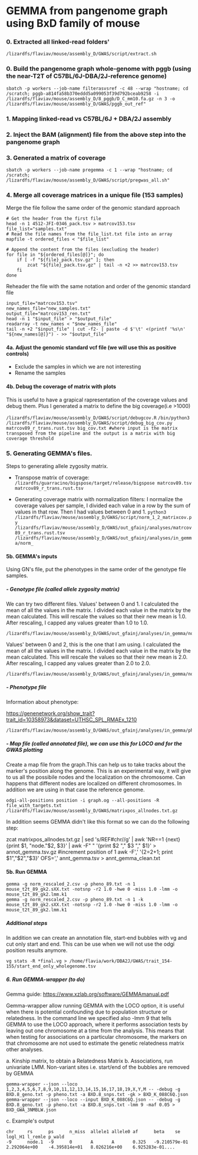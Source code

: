 # GEMMA from pangenome graph using BxD family of mouse

### 0. Extracted all linked-read folders'
```
/lizardfs/flaviav/mouse/assembly_D/GWAS/script/extract.sh
```
### 0. Build the pangenome graph whole-genome with pggb (using the near-T2T of C57BL/6J-DBA/2J-reference genome)

```
sbatch -p workers --job-name filterasvsref -c 48 --wrap "hostname; cd /scratch; pggb-a814fa58b370eddd5a099053f39d792bceab9258 -i /lizardfs/flaviav/mouse/assembly_D/8_pggb/D_C_mm10.fa.gz -n 3 -o /lizardfs/flaviav/mouse/assembly_D/GWAS/pggb_out_ref"
```

### 1. Mapping linked-read vs C57BL/6J + DBA/2J assembly
### 2. Inject the BAM (alignment) file from the above step into the pangenome graph
### 3. Generated a matrix of coverage

```
sbatch -p workers --job-name pregemma -c 1 --wrap "hostname; cd /scratch; /lizardfs/flaviav/mouse/assembly_D/GWAS/script/pregwas_all.sh"
```
### 4.  Merge all coverage matrices in a unique file (153 samples)

Merge the file follow the same order of the genomic standard approach
```
# Get the header from the first file
head -n 1 4512-JFI-0346_pack.tsv > matrcov153.tsv
file_list="samples.txt"
# Read the file names from the file_list.txt file into an array
mapfile -t ordered_files < "$file_list"

# Append the content from the files (excluding the header)
for file in "${ordered_files[@]}"; do
    if [ -f "${file}_pack.tsv.gz" ]; then
        zcat "${file}_pack.tsv.gz" | tail -n +2 >> matrcov153.tsv
    fi
done
```
Reheader the file with the same notation and order of the genomic standard file
```
input_file="matrcov153.tsv"
new_names_file="new_samples.txt"
output_file="matrcov153_ren.txt"
head -n 1 "$input_file" > "$output_file"
readarray -t new_names < "$new_names_file"
tail -n +2 "$input_file" | cut -f2- | paste -d $'\t' <(printf '%s\n' "${new_names[@]}") - >> "$output_file"
```
#### 4a. Adjust the genomic standard vcf file (we will use this as positive controls)
- Exclude the samples in which we are not interesting
- Rename the samples

#### 4b. Debug the coverage of matrix with plots
This is useful to have a grapical rapresentation of the coverage values and debug them. Plus I generated a matrix to define the big coverage(i.e >1000)

`/lizardfs/flaviav/mouse/assembly_D/GWAS/script/debugcov.R`
`/bin/python3 /lizardfs/flaviav/mouse/assembly_D/GWAS/script/debug_big_cov.py matrcov89_r_trans.rust.tsv big_cov.txt
 #where input is the matrix transposed from the pipeline and the output is a matrix with big coverage threshold`

### 5. Generating GEMMA's files. 

Steps to generating allele zygosity matrix.

- Transpose matrix of coverage:
`/lizardfs/guarracino/bigspose/target/release/bigspose matrcov89.tsv matrcov89_r_trans.rust.tsv`

- Generating coverage matrix with normalization filters:
I normalize the coverage values per sample, I divided each value in a row by the sum of values in that row. Then I had values between 0 and 1.
 `python3 /lizardfs/flaviav/mouse/assembly_D/GWAS/script/norm_1_2_matrixcov.py /lizardfs/flaviav/mouse/assembly_D/GWAS/out_gfainj/analyses/matrcov89_r_trans.rust.tsv /lizardfs/flaviav/mouse/assembly_D/GWAS/out_gfainj/analyses/in_gemma/norm_ 
`

#### 5b. GEMMA's inputs  

Using GN's file, put the phenotypes in the same order of the genotype file samples.

##### - Genotype file (called allele zygosity matrix)
We can try two different files.
Values' between 0 and 1.
I calculated the mean of all the values in the matrix. I divided each value in the matrix by the mean calculated. This will rescale the values so that their new mean is 1.0. After rescaling, I capped any values greater than 1.0 to 1.0.

```
/lizardfs/flaviav/mouse/assembly_D/GWAS/out_gfainj/analyses/in_gemma/norm_rescaled_1.csv
```

Values' between 0 and 2, this is the one that I am using.
I calculated the mean of all the values in the matrix. I divided each value in the matrix by the mean calculated. This will rescale the values so that their new mean is 2.0. After rescaling, I capped any values greater than 2.0 to 2.0.

```
/lizardfs/flaviav/mouse/assembly_D/GWAS/out_gfainj/analyses/in_gemma/norm_rescaled_2.csv
```

##### - Phenotype file 
Information about phenotype:

https://genenetwork.org/show_trait?trait_id=10358973&dataset=UTHSC_SPL_RMAEx_1210
```
/lizardfs/flaviav/mouse/assembly_D/GWAS/out_gfainj/analyses/in_gemma/pheno_89.txt
```

##### - Map file (called annotated file), we can use this for LOCO and for the GWAS plotting

Create a map file from the graph.This can help us to take tracks about the marker's position along the genome.
This is an experimental way, it will give to us all the possibile nodes and the localization on the chromosome. Can happens that different nodes are localized on different chromosomes. In addition we are using in that case the reference genome.

```
odgi-all-positions position -i graph.og --all-positions -R file_with_targets.txt
/lizardfs/flaviav/mouse/assembly_D/GWAS/matrixpos_allnodes.txt.gz
```
In addition seems GEMMA didn't like this format so we can do the following step:

zcat matrixpos_allnodes.txt.gz | sed 's/REF#chr//g' | awk 'NR==1 {next} {print $1, "node."$2, $3}' | awk -F" " '{print $2 "," $3 "," $1}' > annot_gemma.tsv.gz
#increment position of 1 awk -F',' '{$2=$2+1; print $1","$2","$3}' OFS=',' annt_gemma.tsv > annt_gemma_clean.txt


#### 5b. Run GEMMA
```
gemma -g norm_rescaled_2.csv -p pheno_89.txt -n 1 mouse_t2t_89_gk2.sXX.txt -notsnp -r2 1.0 -hwe 0 -miss 1.0 -lmm -o mouse_t2t_89_gk2.lmm.k1
gemma -g norm_rescaled_2.csv -p pheno_89.txt -n 1 -k mouse_t2t_89_gk2.sXX.txt -notsnp -r2 1.0 -hwe 0 -miss 1.0 -lmm -o mouse_t2t_89_gk2.lmm.k1
```

##### Additional steps

In addition we can create an annotation file, start-end bubbles with vg and cut only start and end. This can be use when we will not use the odgi position results anymore.

```
vg stats -R *final.vg > /home/flavia/work/DBA2J/GWAS/trait_154-155/start_end_only_wholegenome.tsv 
```

##### 6. Run GEMMA-wrapper (to do)

Gemma guide: https://www.xzlab.org/software/GEMMAmanual.pdf 


Gemma-wrapper allow running GEMMA with the LOCO option, it is useful when there is potential confounding due to population structure or relatedness. In the command line we specified also -lmm 9 that tells GEMMA to use the LOCO approach, where it performs association tests by leaving out one chromosome at a time from the analysis. This means that when testing for associations on a particular chromosome, the markers on that chromosome are not used to estimate the genetic relatedness matrix other analyses.

a. Kinship matrix, to obtain a Relatedness Matrix
b. Associations, run univariate LMM. Non-variant sites i.e. start/end of the bubbles are removed by GEMMA

```
gemma-wrapper --json --loco 1,2,3,4,5,6,7,8,9,10,11,12,13,14,15,16,17,18,19,X,Y,M -- -debug -g BXD.8_geno.txt -p pheno.txt -a BXD.8_snps.txt -gk > BXD_K_088C6Q.json
gemma-wrapper --json --loco --input BXD_K_088C6Q.json -- -debug -g BXD.8_geno.txt -p pheno.txt -a BXD.8_snps.txt -lmm 9 -maf 0.05 > BXD_GWA_3NMBLW.json
```
c. Example's output

```
chr     rs      ps      n_miss  allele1 allele0 af      beta    se      logl_H1 l_remle p_wald
-9      node.1  -9      0       A       A       0.325   -9.210579e-01   2.292064e+00    -4.395814e+01   8.026216e+00    6.925283e-01....
```
